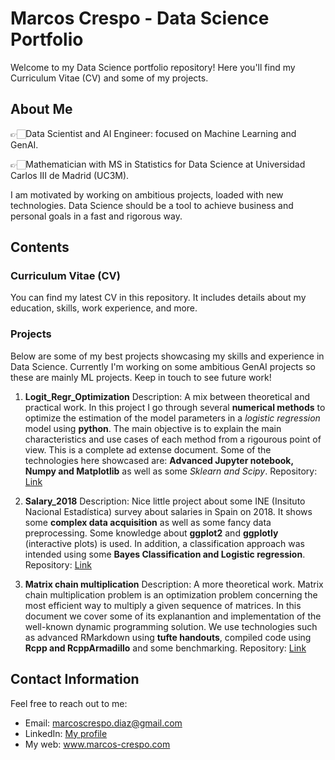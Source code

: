 # Marcos Crespo - Data Science Portfolio

Welcome to my Data Science portfolio repository! Here you'll find my Curriculum Vitae (CV) and some of my projects.

## About Me

👉🏻Data Scientist and AI Engineer: focused on Machine Learning and GenAI.

👉🏻Mathematician with MS in Statistics for Data Science at Universidad Carlos III de Madrid (UC3M). 

I am motivated by working on ambitious projects, loaded with new technologies. Data Science should be a tool to achieve business and personal goals in a fast and rigorous way. 

## Contents

### Curriculum Vitae (CV)

You can find my latest CV in this repository. It includes details about my education, skills, work experience, and more.

### Projects

Below are some of my best projects showcasing my skills and experience in Data Science. Currently I'm working on some ambitious GenAI projects so these are mainly ML projects. Keep in touch to see future work!

1. **Logit_Regr_Optimization**
   Description:  A mix between theoretical and practical work. In this project I go through several **numerical methods** to optimize the estimation of the model parameters in a *logistic regression* model using **python**. The main objective is to explain the main characteristics and use cases of each method from a rigourous point of view. This is a complete ad extense document. Some of the technologies here showcased are: **Advanced Jupyter notebook, Numpy and Matplotlib** as well as some *Sklearn and Scipy*.
   Repository: [Link](https://github.com/marcos-crespo/CV/tree/main/Logit_Regr_Optimization)

2. **Salary_2018**
   Description: Nice little project about some INE (Insituto Nacional Estadística) survey about salaries in Spain on 2018.
   It shows some **complex data acquisition** as well as some fancy data preprocessing. Some knowledge about **ggplot2** and **ggplotly** (interactive plots) is used.
   In addition, a classification approach was intended using some **Bayes Classification and Logistic regression**.
   Repository: [Link](https://github.com/marcos-crespo/CV/tree/main/Salary_2018)

3. **Matrix chain multiplication**
   Description: A more theoretical work. Matrix chain multiplication problem is an optimization problem concerning the most efficient way to multiply a given sequence of        matrices. In this document we cover some of its explanantion and implementation of the well-known dynamic programming solution. We use technologies such as advanced          RMarkdown using **tufte handouts**, compiled code using **Rcpp and RcppArmadillo** and some benchmarking.
   Repository: [Link](https://github.com/marcos-crespo/CV/tree/main/Matrix_Chain)


<!-- Add more projects as needed -->

## Contact Information

Feel free to reach out to me:

- Email: marcoscrespo.diaz@gmail.com
- LinkedIn: [My profile](https://www.linkedin.com/in/marcos-crespo-diaz/)
- My web: www.marcos-crespo.com

